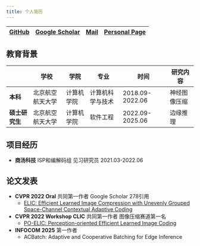 ```yaml
---
title: 个人简历
---
```


| [GitHub](https://github.com/Na-moe/) | [Google Scholar](https://scholar.google.com/citations?user=IziPwhUAAAAJ) | [Mail](mailto:yangziming@buaa.edu.cn) | [Personal Page](https://na-moe.github.io/quartz/) |
| ------------------------------------ | ------------------------------------------------------------------------ | ------------------------------------- | ------------------------------------------------- |

## 教育背景

|           | 学校       | 学院    | 专业       | 时间              | 研究内容   |
| --------- | -------- | ----- | -------- | --------------- | ------ |
| **本科**    | 北京航空航天大学 | 计算机学院 | 计算机科学与技术 | 2018.09-2022.06 | 神经图像压缩 |
| **硕士研究生** | 北京航空航天大学 | 计算机学院 | 软件工程     | 2022.09-2025.06 | 边缘推理   |

## 项目经历

* **商汤科技**  ISP和编解码组 见习研究员  2021.03-2022.06

## 论文发表

* **CVPR 2022 Oral**  共同第一作者  Google Scholar 278引用
	* [ELIC: Efficient Learned Image Compression with Unevenly Grouped Space-Channel Contextual Adaptive Coding](https://openaccess.thecvf.com/content/CVPR2022/html/He_ELIC_Efficient_Learned_Image_Compression_With_Unevenly_Grouped_Space-Channel_Contextual_CVPR_2022_paper.html)
* **CVPR 2022 Workshop CLIC**  共同第一作者  图像压缩赛道第一名
	* [PO-ELIC: Perception-oriented Efficient Learned Image Coding](https://openaccess.thecvf.com/content/CVPR2022W/CLIC/html/He_PO-ELIC_Perception-Oriented_Efficient_Learned_Image_Coding_CVPRW_2022_paper.html)
* **INFOCOM 2025**  第一作者
	* ACBatch: Adaptive and Cooperative Batching for Edge Inference
